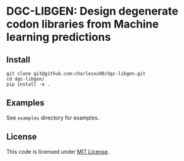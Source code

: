 # DGC-LIBGEN: Design degenerate codon libraries from Machine learning predictions

## Install

```commandline
git clone git@github.com:charlesxu90/dgc-libgen.git
cd dgc-libgen/
pip install -e .
```

## Examples
See `examples` directory for examples.

## License
This code is licensed under [MIT License](./LICENSE.txt).